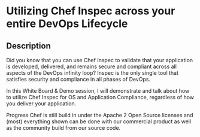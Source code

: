 # Utilizing Chef Inspec across your entire DevOps Lifecycle

## Description

Did you know that you can use Chef Inspec to validate that your application is developed, delivered, and remains secure and compliant across all aspects of the DevOps infinity loop? Inspec is the only single tool that satisfies security and compliance in all phases of DevOps.

In this White Board & Demo session, I will demonstrate and talk about how to utilize Chef Inspec for OS and Application Compliance, regardless of how you deliver your application.

Progress Chef is still build in under the Apache 2 Open Source licenses and (most) everything shown can be done with our commercial product as well as the community build from our source code.
